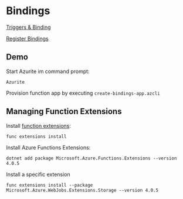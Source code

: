 # Bindings

[Triggers & Binding](https://docs.microsoft.com/en-us/azure/azure-functions/functions-triggers-bindings)

[Register Bindings](https://docs.microsoft.com/en-us/azure/azure-functions/functions-bindings-register)

## Demo

Start Azurite im command prompt:

```
Azurite
```

Provision function app by executing `create-bindings-app.azcli`

## Managing Function Extensions

Install [function extensions](https://docs.microsoft.com/en-us/azure/azure-functions/functions-bindings-register#access-extensions-in-non-net-languages):

```
func extensions install
```

Install Azure Functions Extensions:

```
dotnet add package Microsoft.Azure.Functions.Extensions --version 4.0.5
```
Install a specific extension

```
func extensions install --package Microsoft.Azure.WebJobs.Extensions.Storage --version 4.0.5
```
